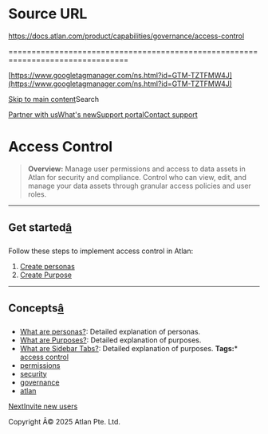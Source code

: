 # Source URL
https://docs.atlan.com/product/capabilities/governance/access-control

================================================================================

<!--
canonical: https://docs.atlan.com/product/capabilities/governance/access-control
link-alternate: https://docs.atlan.com/product/capabilities/governance/access-control
meta-description: Learn how to manage user permissions and access to data assets in Atlan for security and compliance.
meta-docsearch:docusaurus_tag: docs-default-current
meta-docsearch:language: en
meta-docsearch:version: current
meta-docusaurus_locale: en
meta-docusaurus_tag: docs-default-current
meta-docusaurus_version: current
meta-generator: Docusaurus v3.8.1
meta-og-description: Learn how to manage user permissions and access to data assets in Atlan for security and compliance.
meta-og-locale: en
meta-og-title: Access Control | Atlan Documentation
meta-og-url: https://docs.atlan.com/product/capabilities/governance/access-control
meta-twitter:card: summary_large_image
meta-viewport: width=device-width,initial-scale=1
title: Access Control | Atlan Documentation
-->

[https://www.googletagmanager.com/ns.html?id=GTM-TZTFMW4J](https://www.googletagmanager.com/ns.html?id=GTM-TZTFMW4J)

[Skip to main content](#__docusaurus_skipToContent_fallback)Search

[Partner with us](https://docs.google.com/forms/d/e/1FAIpQLScuAIhCm2GS7YFstrOjawbP8J7PUmOynQo7wI2yGCcCyEcVSw/viewform)[What's new](https://shipped.atlan.com/)[Support portal](https://atlan.zendesk.com/auth/v2/login/signin?return_to=https%3A%2F%2Fatlan.zendesk.com%2Fhc%2Fen-us&theme=hc&locale=en-us&brand_id=1900000425113&auth_origin=1900000425113%2Cfalse%2Ctrue)[Contact support](/support/submit-request)

Access Control
==============

> **Overview:** Manage user permissions and access to data assets in Atlan for security and compliance. Control who can view, edit, and manage your data assets through granular access policies and user roles.

---

Get started[â](#get-started "Direct link to Get started")
-----------------------------------------------------------

Follow these steps to implement access control in Atlan:

1. [Create personas](/product/capabilities/governance/access-control/how-tos/create-a-persona)
2. [Create Purpose](/product/capabilities/governance/access-control/how-tos/create-a-purpose)

---

Concepts[â](#concepts "Direct link to Concepts")
--------------------------------------------------

* [What are personas?](/product/capabilities/governance/access-control/concepts/what-are-personas): Detailed explanation of personas.
* [What are Purposes?](/product/capabilities/governance/access-control/concepts/what-are-purposes): Detailed explanation of purposes.
* [What are Sidebar Tabs?](/product/capabilities/governance/access-control/concepts/what-are-the-sidebar-tabs): Detailed explanation of purposes.
**Tags:*** [access control](/tags/access-control)
* [permissions](/tags/permissions)
* [security](/tags/security)
* [governance](/tags/governance)
* [atlan](/tags/atlan)

[NextInvite new users](/product/capabilities/governance/users-and-groups/how-tos/invite-new-users)

Copyright Â© 2025 Atlan Pte. Ltd.


